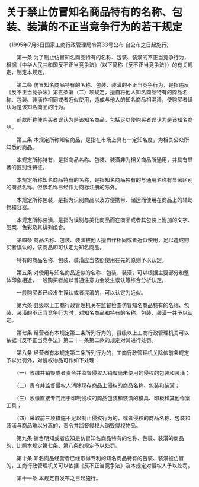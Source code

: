 # 关于禁止仿冒知名商品特有的名称、包装、装潢的不正当竞争行为的若干规定

（1995年7月6日国家工商行政管理局令第33号公布 自公布之日起施行）

 

　　第一条 为了制止仿冒知名商品特有的名称、包装、装潢的不正当竞争行为，根据《中华人民共和国反不正当竞争法》（以下简称《反不正当竞争法》）的有关规定，制定本规定。

　　第二条 仿冒知名商品特有的名称、包装、装潢的不正当竞争行为，是指违反《反不正当竞争法》第五条第（二）项规定，擅自将他人知名商品特有的商品名称、包装、装潢作相同或者近似使用，造成与他人的知名商品相混淆，使购买者误认为是该知名商品的行为。

　　前款所称使购买者误认为是该知名商品，包括足以使购买者误认为是该知名商品。

　　第三条 本规定所称知名商品，是指在市场上具有一定知名度，为相关公众所知悉的商品。

　　本规定所称特有，是指商品名称、包装、装潢非为相关商品所通用，并具有显著的区别性特征。

　　本规定所称知名商品特有的名称，是指知名商品独有的与通用名称有显著区别的商品名称。但该名称已经作为商标注册的除外。

　　本规定所称包装，是指为识别商品以及方便携带、储运而使用在商品上的辅助物和容器。

　　本规定所称装潢，是指为误别与美化商品而在商品或者其包装上附加的文字、图案、色彩及其排列组合。

　　第四条 商品名称、包装、装潢被他人擅自作相同或者近似使用，足以造成购买者误认的，该商品即可认定为知名商品。

　　特有的商品名称、包装、装潢应当依照使用在先的原则予以认定。

　　第五条 对使用与知名商品近似的名称、包装、装潢，可以根据主要部分和整体印象相近，一般购买者施以普通注意力会发生误认等综合分析认定。

　　一般购买者已经发生误认或者混淆的，可以认定为近似。

　　第六条 县级以上工商行政管理机关在监督检查仿冒知名商品特有的名称、包装、装潢的不正当竞争行为时，对知名商品和特有的名称、包装、装潢一并予以认定。

　　第七条 经营者有本规定第二条所列行为的，县级以上工商行政管理机关可以依据《反不正当竞争法》第二十一条第二款的规定对其进行处罚。

　　第八条 经营者有本规定第二条所列行为的，工商行政管理机关除依前条规定予以处罚外，对侵权物品可作如下处理：

　　（一）收缴并销毁或者责令并监督侵权人销毁尚未使用的侵权的包装和装潢；

　　（二）责令并监督侵权人消除现存商品上侵权的商品名称、包装和装潢；

　　（三）收缴直接专门用于印制侵权的商品包装和装潢的模具、印板和其他作案工具；

　　（四）采取前三项措施不足以制止侵权行为的，或者侵权的商品名称、包装和装潢与商品难以分离的，责令并监督侵权人销毁侵权物品。

　　第九条 销售明知或者应知是仿冒知名商品特有的名称、包装、装潢的商品的，比照本规定第七条、第八条的规定予以处罚。

　　第十条 知名商品经营者已经取得专利的知名商品特有的包装、装潢被仿冒的，工商行政管理机关可以依据《反不正当竞争法》及本规定对侵权人予以处罚。

　　第十一条 本规定自发布之日起施行。
